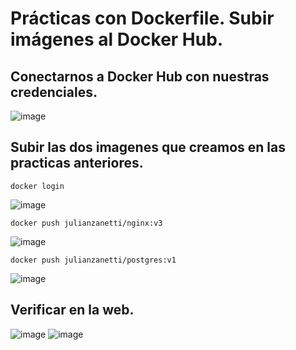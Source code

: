 # Prácticas con Dockerfile. Subir imágenes al Docker Hub.
## Conectarnos a Docker Hub con nuestras credenciales.
![image](https://github.com/julianzanetti/Docker-Udemy/assets/134458575/a7b61861-c17c-4765-8c7a-8c4842b3262c)

## Subir las dos imagenes que creamos en las practicas anteriores.
```
docker login
```
![image](https://github.com/julianzanetti/Docker-Udemy/assets/134458575/2f1df6b3-d914-42d4-9659-2f8e65eed145)
```
docker push julianzanetti/nginx:v3
```
![image](https://github.com/julianzanetti/Docker-Udemy/assets/134458575/1cd3be38-0da2-4116-8a50-17c5fa97e438)
```
docker push julianzanetti/postgres:v1
```
![image](https://github.com/julianzanetti/Docker-Udemy/assets/134458575/e69204f4-1952-47a0-b24e-068c2bf50d6a)

## Verificar en la web.
![image](https://github.com/julianzanetti/Docker-Udemy/assets/134458575/7d3b6e7c-c367-4906-8263-8deea99460dc)
![image](https://github.com/julianzanetti/Docker-Udemy/assets/134458575/415afc06-4f4c-42dc-9e03-e9a5dbce9890)
